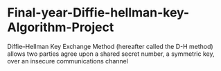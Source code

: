# Final-year-Diffie-hellman-key-Algorithm-Project
Diffie–Hellman Key Exchange Method (hereafter called the D-H method) allows two parties agree upon a shared secret number, a symmetric key, over an insecure communications channel
